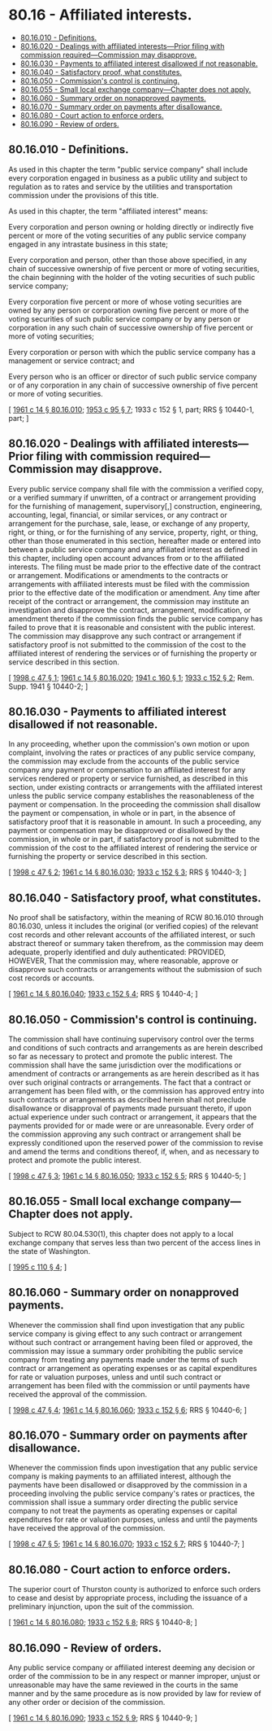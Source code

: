 # 80.16 - Affiliated interests.
* [80.16.010 - Definitions.](#8016010---definitions)
* [80.16.020 - Dealings with affiliated interests—Prior filing with commission required—Commission may disapprove.](#8016020---dealings-with-affiliated-interestsprior-filing-with-commission-requiredcommission-may-disapprove)
* [80.16.030 - Payments to affiliated interest disallowed if not reasonable.](#8016030---payments-to-affiliated-interest-disallowed-if-not-reasonable)
* [80.16.040 - Satisfactory proof, what constitutes.](#8016040---satisfactory-proof-what-constitutes)
* [80.16.050 - Commission's control is continuing.](#8016050---commissions-control-is-continuing)
* [80.16.055 - Small local exchange company—Chapter does not apply.](#8016055---small-local-exchange-companychapter-does-not-apply)
* [80.16.060 - Summary order on nonapproved payments.](#8016060---summary-order-on-nonapproved-payments)
* [80.16.070 - Summary order on payments after disallowance.](#8016070---summary-order-on-payments-after-disallowance)
* [80.16.080 - Court action to enforce orders.](#8016080---court-action-to-enforce-orders)
* [80.16.090 - Review of orders.](#8016090---review-of-orders)
## 80.16.010 - Definitions.
As used in this chapter the term "public service company" shall include every corporation engaged in business as a public utility and subject to regulation as to rates and service by the utilities and transportation commission under the provisions of this title.

As used in this chapter, the term "affiliated interest" means:

Every corporation and person owning or holding directly or indirectly five percent or more of the voting securities of any public service company engaged in any intrastate business in this state;

Every corporation and person, other than those above specified, in any chain of successive ownership of five percent or more of voting securities, the chain beginning with the holder of the voting securities of such public service company;

Every corporation five percent or more of whose voting securities are owned by any person or corporation owning five percent or more of the voting securities of such public service company or by any person or corporation in any such chain of successive ownership of five percent or more of voting securities;

Every corporation or person with which the public service company has a management or service contract; and

Every person who is an officer or director of such public service company or of any corporation in any chain of successive ownership of five percent or more of voting securities.

\[ [1961 c 14 § 80.16.010](https://leg.wa.gov/CodeReviser/documents/sessionlaw/1961c14.pdf?cite=1961%20c%2014%20§%2080.16.010); [1953 c 95 § 7](https://leg.wa.gov/CodeReviser/documents/sessionlaw/1953c95.pdf?cite=1953%20c%2095%20§%207); 1933 c 152 § 1, part; RRS § 10440-1, part; \]

## 80.16.020 - Dealings with affiliated interests—Prior filing with commission required—Commission may disapprove.
Every public service company shall file with the commission a verified copy, or a verified summary if unwritten, of a contract or arrangement providing for the furnishing of management, supervisory[,] construction, engineering, accounting, legal, financial, or similar services, or any contract or arrangement for the purchase, sale, lease, or exchange of any property, right, or thing, or for the furnishing of any service, property, right, or thing, other than those enumerated in this section, hereafter made or entered into between a public service company and any affiliated interest as defined in this chapter, including open account advances from or to the affiliated interests. The filing must be made prior to the effective date of the contract or arrangement. Modifications or amendments to the contracts or arrangements with affiliated interests must be filed with the commission prior to the effective date of the modification or amendment. Any time after receipt of the contract or arrangement, the commission may institute an investigation and disapprove the contract, arrangement, modification, or amendment thereto if the commission finds the public service company has failed to prove that it is reasonable and consistent with the public interest. The commission may disapprove any such contract or arrangement if satisfactory proof is not submitted to the commission of the cost to the affiliated interest of rendering the services or of furnishing the property or service described in this section.

\[ [1998 c 47 § 1](https://lawfilesext.leg.wa.gov/biennium/1997-98/Pdf/Bills/Session%20Laws/House/2663.SL.pdf?cite=1998%20c%2047%20§%201); [1961 c 14 § 80.16.020](https://leg.wa.gov/CodeReviser/documents/sessionlaw/1961c14.pdf?cite=1961%20c%2014%20§%2080.16.020); [1941 c 160 § 1](https://leg.wa.gov/CodeReviser/documents/sessionlaw/1941c160.pdf?cite=1941%20c%20160%20§%201); [1933 c 152 § 2](https://leg.wa.gov/CodeReviser/documents/sessionlaw/1933c152.pdf?cite=1933%20c%20152%20§%202); Rem. Supp. 1941 § 10440-2; \]

## 80.16.030 - Payments to affiliated interest disallowed if not reasonable.
In any proceeding, whether upon the commission's own motion or upon complaint, involving the rates or practices of any public service company, the commission may exclude from the accounts of the public service company any payment or compensation to an affiliated interest for any services rendered or property or service furnished, as described in this section, under existing contracts or arrangements with the affiliated interest unless the public service company establishes the reasonableness of the payment or compensation. In the proceeding the commission shall disallow the payment or compensation, in whole or in part, in the absence of satisfactory proof that it is reasonable in amount. In such a proceeding, any payment or compensation may be disapproved or disallowed by the commission, in whole or in part, if satisfactory proof is not submitted to the commission of the cost to the affiliated interest of rendering the service or furnishing the property or service described in this section.

\[ [1998 c 47 § 2](https://lawfilesext.leg.wa.gov/biennium/1997-98/Pdf/Bills/Session%20Laws/House/2663.SL.pdf?cite=1998%20c%2047%20§%202); [1961 c 14 § 80.16.030](https://leg.wa.gov/CodeReviser/documents/sessionlaw/1961c14.pdf?cite=1961%20c%2014%20§%2080.16.030); [1933 c 152 § 3](https://leg.wa.gov/CodeReviser/documents/sessionlaw/1933c152.pdf?cite=1933%20c%20152%20§%203); RRS § 10440-3; \]

## 80.16.040 - Satisfactory proof, what constitutes.
No proof shall be satisfactory, within the meaning of RCW 80.16.010 through 80.16.030, unless it includes the original (or verified copies) of the relevant cost records and other relevant accounts of the affiliated interest, or such abstract thereof or summary taken therefrom, as the commission may deem adequate, properly identified and duly authenticated: PROVIDED, HOWEVER, That the commission may, where reasonable, approve or disapprove such contracts or arrangements without the submission of such cost records or accounts.

\[ [1961 c 14 § 80.16.040](https://leg.wa.gov/CodeReviser/documents/sessionlaw/1961c14.pdf?cite=1961%20c%2014%20§%2080.16.040); [1933 c 152 § 4](https://leg.wa.gov/CodeReviser/documents/sessionlaw/1933c152.pdf?cite=1933%20c%20152%20§%204); RRS § 10440-4; \]

## 80.16.050 - Commission's control is continuing.
The commission shall have continuing supervisory control over the terms and conditions of such contracts and arrangements as are herein described so far as necessary to protect and promote the public interest. The commission shall have the same jurisdiction over the modifications or amendment of contracts or arrangements as are herein described as it has over such original contracts or arrangements. The fact that a contract or arrangement has been filed with, or the commission has approved entry into such contracts or arrangements as described herein shall not preclude disallowance or disapproval of payments made pursuant thereto, if upon actual experience under such contract or arrangement, it appears that the payments provided for or made were or are unreasonable. Every order of the commission approving any such contract or arrangement shall be expressly conditioned upon the reserved power of the commission to revise and amend the terms and conditions thereof, if, when, and as necessary to protect and promote the public interest.

\[ [1998 c 47 § 3](https://lawfilesext.leg.wa.gov/biennium/1997-98/Pdf/Bills/Session%20Laws/House/2663.SL.pdf?cite=1998%20c%2047%20§%203); [1961 c 14 § 80.16.050](https://leg.wa.gov/CodeReviser/documents/sessionlaw/1961c14.pdf?cite=1961%20c%2014%20§%2080.16.050); [1933 c 152 § 5](https://leg.wa.gov/CodeReviser/documents/sessionlaw/1933c152.pdf?cite=1933%20c%20152%20§%205); RRS § 10440-5; \]

## 80.16.055 - Small local exchange company—Chapter does not apply.
Subject to RCW 80.04.530(1), this chapter does not apply to a local exchange company that serves less than two percent of the access lines in the state of Washington.

\[ [1995 c 110 § 4](https://lawfilesext.leg.wa.gov/biennium/1995-96/Pdf/Bills/Session%20Laws/House/1744-S.SL.pdf?cite=1995%20c%20110%20§%204); \]

## 80.16.060 - Summary order on nonapproved payments.
Whenever the commission shall find upon investigation that any public service company is giving effect to any such contract or arrangement without such contract or arrangement having been filed or approved, the commission may issue a summary order prohibiting the public service company from treating any payments made under the terms of such contract or arrangement as operating expenses or as capital expenditures for rate or valuation purposes, unless and until such contract or arrangement has been filed with the commission or until payments have received the approval of the commission.

\[ [1998 c 47 § 4](https://lawfilesext.leg.wa.gov/biennium/1997-98/Pdf/Bills/Session%20Laws/House/2663.SL.pdf?cite=1998%20c%2047%20§%204); [1961 c 14 § 80.16.060](https://leg.wa.gov/CodeReviser/documents/sessionlaw/1961c14.pdf?cite=1961%20c%2014%20§%2080.16.060); [1933 c 152 § 6](https://leg.wa.gov/CodeReviser/documents/sessionlaw/1933c152.pdf?cite=1933%20c%20152%20§%206); RRS § 10440-6; \]

## 80.16.070 - Summary order on payments after disallowance.
Whenever the commission finds upon investigation that any public service company is making payments to an affiliated interest, although the payments have been disallowed or disapproved by the commission in a proceeding involving the public service company's rates or practices, the commission shall issue a summary order directing the public service company to not treat the payments as operating expenses or capital expenditures for rate or valuation purposes, unless and until the payments have received the approval of the commission.

\[ [1998 c 47 § 5](https://lawfilesext.leg.wa.gov/biennium/1997-98/Pdf/Bills/Session%20Laws/House/2663.SL.pdf?cite=1998%20c%2047%20§%205); [1961 c 14 § 80.16.070](https://leg.wa.gov/CodeReviser/documents/sessionlaw/1961c14.pdf?cite=1961%20c%2014%20§%2080.16.070); [1933 c 152 § 7](https://leg.wa.gov/CodeReviser/documents/sessionlaw/1933c152.pdf?cite=1933%20c%20152%20§%207); RRS § 10440-7; \]

## 80.16.080 - Court action to enforce orders.
The superior court of Thurston county is authorized to enforce such orders to cease and desist by appropriate process, including the issuance of a preliminary injunction, upon the suit of the commission.

\[ [1961 c 14 § 80.16.080](https://leg.wa.gov/CodeReviser/documents/sessionlaw/1961c14.pdf?cite=1961%20c%2014%20§%2080.16.080); [1933 c 152 § 8](https://leg.wa.gov/CodeReviser/documents/sessionlaw/1933c152.pdf?cite=1933%20c%20152%20§%208); RRS § 10440-8; \]

## 80.16.090 - Review of orders.
Any public service company or affiliated interest deeming any decision or order of the commission to be in any respect or manner improper, unjust or unreasonable may have the same reviewed in the courts in the same manner and by the same procedure as is now provided by law for review of any other order or decision of the commission.

\[ [1961 c 14 § 80.16.090](https://leg.wa.gov/CodeReviser/documents/sessionlaw/1961c14.pdf?cite=1961%20c%2014%20§%2080.16.090); [1933 c 152 § 9](https://leg.wa.gov/CodeReviser/documents/sessionlaw/1933c152.pdf?cite=1933%20c%20152%20§%209); RRS § 10440-9; \]


